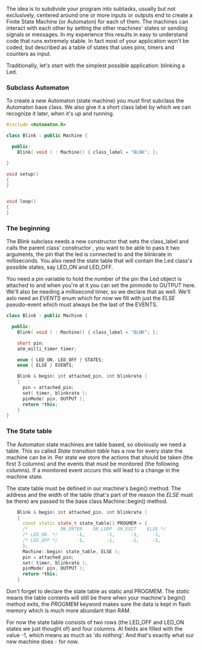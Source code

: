 The idea is to subdivide your program into subtasks, usually but not exclusively, centered around one or more inputs or outputs end to create a Finite State Machine (or Automaton) for each of them. The machines can interact with each other by setting the other machines' states or sending signals or messages. In my experience this results in easy to understand code that runs extremely stable. In fact most of your application won't be coded, but described as a table of states that uses pins, timers and counters as input. 

Traditionally, let's start with the simplest possible application: blinking a Led.

### Subclass Automaton ###

To create a new Automaton (state machine) you must first subclass the Automaton base class. We also give it a short class label by which we can recognize it later, when it's up and running.

```c++
#include <Automaton.h>

class Blink : public Machine {

  public:
    Blink( void ) : Machine() { class_label = "BLNK"; };

}

void setup()
{
}


void loop()
{
}
```

### The beginning ###

The Blink subclass needs a new constructor that sets the class_label and calls the parent class' constructor
, you want to be able to pass it two arguments, the pin that the led is connected to and the blinkrate in milliseconds. You also need the state table that will contain the Led class's possible states, say LED_ON and LED_OFF.

You need a pin variable to hold the number of the pin the Led object is attached to and when you're at it you can set the pinmode to OUTPUT here. We'll also be needing a millisecond timer, so we declare that as well. We'll aslo need an *EVENTS* enum which for now we fill with just the *ELSE* pseudo-event which must always be the last of the EVENTS.

```c++
class Blink : public Machine {

  public:
    Blink( void ) : Machine() { class_label = "BLNK"; };

    short pin;
    atm_milli_timer timer;

    enum { LED_ON, LED_OFF } STATES;
    enum { ELSE } EVENTS;

    Blink & begin( int attached_pin, int blinkrate )
    {
      pin = attached_pin; 
      set( timer, blinkrate ); 
      pinMode( pin, OUTPUT ); 
      return *this;          
    }
}
```

### The State table ###

The Automaton state machines are table based, so obviously we need a table. This so called *State transition table* has a row for every state the machine can be in. Per state we store the actions that should be taken (the first 3 columns) and the events that must be monitored (the following columns). If a monitored event occurs this will lead to a change in the machine state.

The state table must be defined in our machine's begin() method. The address and the width of the table (that's part of the reason the *ELSE* must be there) are passed to the base class Machine::begin() method.

```c++
    Blink & begin( int attached_pin, int blinkrate )
    {
      const static state_t state_table[] PROGMEM = {
      /*            ON_ENTER    ON_LOOP  ON_EXIT    ELSE */
      /* LED_ON  */       -1,        -1,      -1,     -1,
      /* LED_OFF */       -1,        -1,      -1,     -1,
      };
      Machine::begin( state_table, ELSE );
      pin = attached_pin; 
      set( timer, blinkrate ); 
      pinMode( pin, OUTPUT ); 
      return *this;          
    }
```

Don't forget to declare the state table as static and PROGMEM. The *static* means the table contents will still be there when your machine's begin() method exits, the *PROGMEM* keyword makes sure the data is kept in flash memory which is much more abundant than RAM.

For now the state table consists of two rows (the LED_OFF and LED_ON states we just thought of) and four columns. Al fields are filled with the value -1, which means as much as 'do nothing'. And that's exactly what our new machine does - for now.


